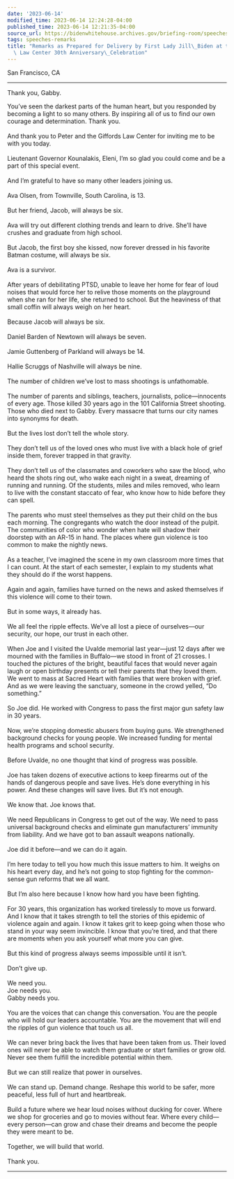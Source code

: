 ```yaml
---
date: '2023-06-14'
modified_time: 2023-06-14 12:24:28-04:00
published_time: 2023-06-14 12:21:35-04:00
source_url: https://bidenwhitehouse.archives.gov/briefing-room/speeches-remarks/2023/06/14/remarks-as-prepared-for-delivery-by-first-lady-jill-biden-at-the-giffords-law-center-30th-anniversary-celebration/
tags: speeches-remarks
title: "Remarks as Prepared for Delivery by First Lady Jill\_Biden at the Giffords\
  \ Law Center 30th Anniversary\_Celebration"
---
```

 
San Francisco, CA

------------------------------------------------------------------------

Thank you, Gabby.  
  
You’ve seen the darkest parts of the human heart, but you responded by
becoming a light to so many others. By inspiring all of us to find our
own courage and determination. Thank you.   
   
And thank you to Peter and the Giffords Law Center for inviting me to be
with you today.  
   
Lieutenant Governor Kounalakis, Eleni, I’m so glad you could come and be
a part of this special event.  
   
And I’m grateful to have so many other leaders joining us.  
   
Ava Olsen, from Townville, South Carolina, is 13.  
   
But her friend, Jacob, will always be six.  
   
Ava will try out different clothing trends and learn to drive. She’ll
have crushes and graduate from high school.  
   
But Jacob, the first boy she kissed, now forever dressed in his favorite
Batman costume, will always be six.  
   
Ava is a survivor.  
   
After years of debilitating PTSD, unable to leave her home for fear of
loud noises that would force her to relive those moments on the
playground when she ran for her life, she returned to school. But the
heaviness of that small coffin will always weigh on her heart.  
   
Because Jacob will always be six.  
   
Daniel Barden of Newtown will always be seven.  
   
Jamie Guttenberg of Parkland will always be 14.  
   
Hallie Scruggs of Nashville will always be nine.  
   
The number of children we’ve lost to mass shootings is unfathomable.  
   
The number of parents and siblings, teachers, journalists,
police—innocents of every age. Those killed 30 years ago in the 101
California Street shooting. Those who died next to Gabby. Every massacre
that turns our city names into synonyms for death.  
   
But the lives lost don’t tell the whole story.  
   
They don’t tell us of the loved ones who must live with a black hole of
grief inside them, forever trapped in that gravity.  
   
They don’t tell us of the classmates and coworkers who saw the blood,
who heard the shots ring out, who wake each night in a sweat, dreaming
of running and running. Of the students, miles and miles removed, who
learn to live with the constant staccato of fear, who know how to hide
before they can spell.  
   
The parents who must steel themselves as they put their child on the bus
each morning. The congregants who watch the door instead of the pulpit.
The communities of color who wonder when hate will shadow their doorstep
with an AR-15 in hand. The places where gun violence is too common to
make the nightly news.  
   
As a teacher, I’ve imagined the scene in my own classroom more times
that I can count. At the start of each semester, I explain to my
students what they should do if the worst happens.   
   
Again and again, families have turned on the news and asked themselves
if this violence will come to their town.  
   
But in some ways, it already has.  
   
We all feel the ripple effects. We’ve all lost a piece of ourselves—our
security, our hope, our trust in each other.  
   
When Joe and I visited the Uvalde memorial last year—just 12 days after
we mourned with the families in Buffalo—we stood in front of 21
crosses. I touched the pictures of the bright, beautiful faces that
would never again laugh or open birthday presents or tell their parents
that they loved them. We went to mass at Sacred Heart with families that
were broken with grief. And as we were leaving the sanctuary, someone in
the crowd yelled, “Do something.”  
   
So Joe did. He worked with Congress to pass the first major gun safety
law in 30 years.  
   
Now, we’re stopping domestic abusers from buying guns. We strengthened
background checks for young people. We increased funding for mental
health programs and school security.  
   
Before Uvalde, no one thought that kind of progress was possible.  
   
Joe has taken dozens of executive actions to keep firearms out of the
hands of dangerous people and save lives. He’s done everything in his
power. And these changes will save lives. But it’s not enough.  
   
We know that. Joe knows that.  
   
We need Republicans in Congress to get out of the way. We need to pass
universal background checks and eliminate gun manufacturers’ immunity
from liability. And we have got to ban assault weapons nationally.  
   
Joe did it before—and we can do it again.  
   
I’m here today to tell you how much this issue matters to him. It weighs
on his heart every day, and he’s not going to stop fighting for the
common-sense gun reforms that we all want.  
   
But I’m also here because I know how hard you have been fighting.  
   
For 30 years, this organization has worked tirelessly to move us
forward. And I know that it takes strength to tell the stories of this
epidemic of violence again and again. I know it takes grit to keep going
when those who stand in your way seem invincible. I know that you’re
tired, and that there are moments when you ask yourself what more you
can give.  
   
But this kind of progress always seems impossible until it isn’t.  
   
Don’t give up.  
   
We need you.  
Joe needs you.  
Gabby needs you.  
   
You are the voices that can change this conversation. You are the people
who will hold our leaders accountable. You are the movement that will
end the ripples of gun violence that touch us all.   
   
We can never bring back the lives that have been taken from us. Their
loved ones will never be able to watch them graduate or start families
or grow old. Never see them fulfill the incredible potential within
them.  
   
But we can still realize that power in ourselves.  
   
We can stand up. Demand change. Reshape this world to be safer, more
peaceful, less full of hurt and heartbreak.  
   
Build a future where we hear loud noises without ducking for cover.
Where we shop for groceries and go to movies without fear. Where every
child—every person—can grow and chase their dreams and become the people
they were meant to be.  
   
Together, we will build that world.  
   
Thank you.

------------------------------------------------------------------------
